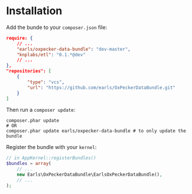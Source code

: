 Installation
============

Add the bunde to your `composer.json` file:
```json
require: {
    // ...
    "earls/oxpecker-data-bundle": "dev-master",
    "knplabs/etl": "0.1.*@dev"
    // ...
},
"repositories": [
    {
        "type": "vcs",
        "url": "https://github.com/earls/OxPeckerDataBundle.git"
    }
]
```

Then run a `composer update`:
```shell
composer.phar update
# OR
composer.phar update earls/oxpecker-data-bundle # to only update the bundle
```

Register the bundle with your `kernel`:
```php
// in AppKernel::registerBundles()
$bundles = array(
    // ...
    new Earls\OxPeckerDataBundle\EarlsOxPeckerDataBundle(),
    // ...
);
```